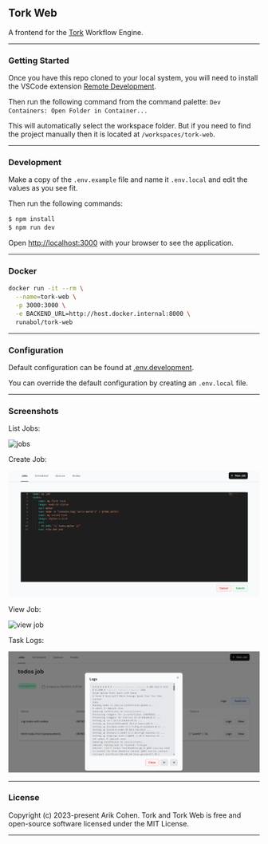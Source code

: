 ## Tork Web

A frontend for the [Tork](https://github.com/runabol/tork) Workflow Engine.

---

### Getting Started

Once you have this repo cloned to your local system, you will need to install the VSCode extension [Remote Development](https://marketplace.visualstudio.com/items?itemName=ms-vscode-remote.vscode-remote-extensionpack).

Then run the following command from the command palette:
`Dev Containers: Open Folder in Container...`

This will automatically select the workspace folder. But if you need to find the project manually then it is located at `/workspaces/tork-web`.

---

### Development

Make a copy of the `.env.example` file and name it `.env.local` and edit the values as you see fit.

Then run the following commands:

```bash
$ npm install
$ npm run dev
```

Open [http://localhost:3000](http://localhost:3000) with your browser to see the application.

---

### Docker

```bash
docker run -it --rm \
  --name=tork-web \
  -p 3000:3000 \
  -e BACKEND_URL=http://host.docker.internal:8000 \
  runabol/tork-web
```

---

### Configuration

Default configuration can be found at [.env.development](.env.development).

You can override the default configuration by creating an `.env.local` file.

---

### Screenshots

List Jobs:

![jobs](screenshots/jobs-v6.png 'Jobs')

Create Job:

![create job](screenshots/create-job.png 'Create Job')

View Job:

![view job](screenshots/view-job-v5.png 'View Job')

Task Logs:

![task logs](screenshots/task-logs.png 'Task Logs')

---

### License

Copyright (c) 2023-present Arik Cohen. Tork and Tork Web is free and open-source software licensed under the MIT License.

---
